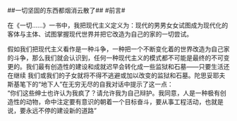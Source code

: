 ##一切坚固的东西都烟消云散了##
#前言#

在《一切......》一书中，我把现代主义定义为：现代的男男女女试图成为现代化的客体与主体、试图掌握现代世界并把它改造为自己的家的一切尝试。

假如我们把现代主义看作是一种斗争，一种把一个不断变化着的世界改造为自己家的斗争，那么我们就会认识到，任何一种现代主义的模式都不可能是最终的不可变更的。我们最有创造性的建设和成就迟早会转化成一些监狱和石墓——只要生活还在继续 我们或我们的子女就将不得不逃避或加以改变的监狱和石墓。陀思妥耶夫斯基笔下的“地下人”在无穷无尽的自我对话中提示了这一点：  
“你们这些绅士也许认为我疯了？请允许我为自己辩护。我同意，人是一种极有创造性的动物，命中注定要有意识的朝着一个目标奋斗，要从事工程活动，也就是说，要永远不停的建设新的道路”